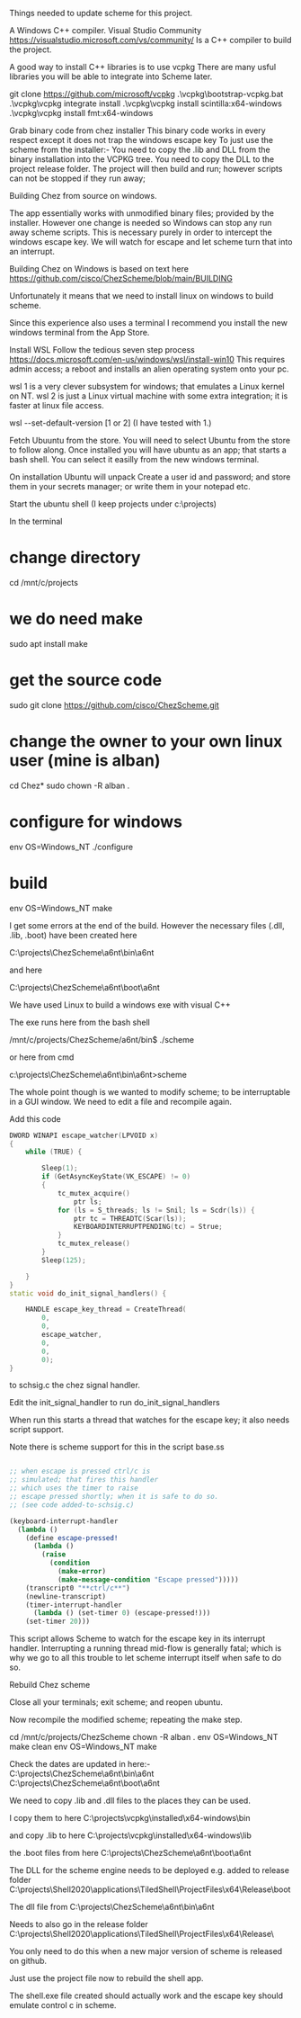 Things needed to update scheme for this project.

A Windows C++ compiler.
Visual Studio Community
https://visualstudio.microsoft.com/vs/community/
Is a C++ compiler to build the project.

A good way to install C++ libraries is to use vcpkg
There are many usful libraries you will be able to integrate into Scheme later.

git clone https://github.com/microsoft/vcpkg
.\vcpkg\bootstrap-vcpkg.bat
.\vcpkg\vcpkg integrate install
.\vcpkg\vcpkg install scintilla:x64-windows
.\vcpkg\vcpkg install fmt:x64-windows

Grab binary code from chez installer
This binary code works in every respect except it does not trap the windows escape key
To just use the scheme from the installer:-
You need to copy the .lib and DLL from the binary installation into the VCPKG tree.
You need to copy the DLL to the project release folder. 
The project will then build and run; however scripts can not be stopped if they run away; 
 


Building Chez from source on windows.

The app essentially works with unmodified binary files; provided by the installer.
However one change is needed so Windows can stop any run away scheme scripts.
This is necessary purely in order to intercept the windows escape key.
We will watch for escape and let scheme turn that into an interrupt.


Building Chez on Windows is based on text here
https://github.com/cisco/ChezScheme/blob/main/BUILDING

Unfortunately it means that we need to install linux on windows to build scheme.


Since this experience also uses a terminal I recommend you install the new windows terminal from the App Store.
 

Install WSL
Follow the tedious seven step process
https://docs.microsoft.com/en-us/windows/wsl/install-win10
This requires admin access; a reboot and installs an alien operating system onto your pc.

wsl 1 is a very clever subsystem for windows; that emulates a Linux kernel on NT.
wsl 2 is just a Linux virtual machine with some extra integration; it is faster at linux file access.

wsl --set-default-version [1 or 2] (I have tested with 1.)

Fetch Ubuuntu from the store.
You will need to select Ubuntu from the store to follow along.
Once installed you will have ubuntu as an app; that starts a bash shell.
You can select it easilly from the new windows terminal.

On installation Ubuntu will unpack 
Create a user id and password; and store them in your secrets manager; 
or write them in your notepad etc.

Start the ubuntu shell (I keep projects under c:\projects)

In the terminal

# change directory
cd /mnt/c/projects

# we do need make
sudo apt install make

# get the source code
sudo git clone https://github.com/cisco/ChezScheme.git

# change the owner to your own linux user (mine is alban)
cd Chez*
sudo chown -R alban .

# configure for windows
env OS=Windows_NT ./configure

# build
env OS=Windows_NT make


I get some errors at the end of the build.
However the necessary files (.dll, .lib, .boot) have been created here

C:\projects\ChezScheme\a6nt\bin\a6nt

and here

C:\projects\ChezScheme\a6nt\boot\a6nt


We have used Linux to build a windows exe with visual C++

The exe runs here from the bash shell

/mnt/c/projects/ChezScheme/a6nt/bin$ ./scheme

or here from cmd

c:\projects\ChezScheme\a6nt\bin\a6nt>scheme


The whole point though is we wanted to modify scheme; to be interruptable in a GUI window.
We need to edit a file and recompile again.

Add this code


```C++
DWORD WINAPI escape_watcher(LPVOID x)
{
    while (TRUE) {

        Sleep(1);
        if (GetAsyncKeyState(VK_ESCAPE) != 0)
        {
            tc_mutex_acquire()
                ptr ls;
            for (ls = S_threads; ls != Snil; ls = Scdr(ls)) {
                ptr tc = THREADTC(Scar(ls));
                KEYBOARDINTERRUPTPENDING(tc) = Strue;
            }
            tc_mutex_release()
        }
        Sleep(125);

    }
}
static void do_init_signal_handlers() {

    HANDLE escape_key_thread = CreateThread(
        0,
        0,
        escape_watcher,
        0,
        0,
        0);
}

```

to schsig.c the chez signal handler.

Edit the init_signal_handler to run do_init_signal_handlers

When run this starts a thread that watches for the escape key; it also needs script support.

Note there is scheme support for this in the script base.ss

```Scheme

;; when escape is pressed ctrl/c is 
;; simulated; that fires this handler
;; which uses the timer to raise
;; escape pressed shortly; when it is safe to do so.
;; (see code added-to-schsig.c)

(keyboard-interrupt-handler
  (lambda ()
    (define escape-pressed!
      (lambda ()
        (raise
          (condition
            (make-error)
            (make-message-condition "Escape pressed")))))
    (transcript0 "**ctrl/c**")
    (newline-transcript)
    (timer-interrupt-handler
      (lambda () (set-timer 0) (escape-pressed!)))
    (set-timer 20)))


```
This script allows Scheme to watch for the escape key in its interrupt handler.
Interrupting a running thread mid-flow is generally fatal; which is why we go to all this trouble to let
scheme interrupt itself when safe to do so.


Rebuild Chez scheme

Close all your terminals; exit scheme; and reopen ubuntu.


Now recompile the modified scheme; repeating the make step.

cd /mnt/c/projects/ChezScheme
chown -R alban .
env OS=Windows_NT make clean
env OS=Windows_NT make

Check the dates are updated in here:-
C:\projects\ChezScheme\a6nt\bin\a6nt
C:\projects\ChezScheme\a6nt\boot\a6nt

We need to copy .lib and .dll files to the places they can be used.

I copy them to here
C:\projects\vcpkg\installed\x64-windows\bin

and copy .lib to here
C:\projects\vcpkg\installed\x64-windows\lib

the .boot files from here 
C:\projects\ChezScheme\a6nt\boot\a6nt

The DLL for the scheme engine needs to be deployed e.g. added to release folder
C:\projects\Shell2020\applications\TiledShell\ProjectFiles\x64\Release\boot

The dll file from 
C:\projects\ChezScheme\a6nt\bin\a6nt

Needs to also go in the release folder
C:\projects\Shell2020\applications\TiledShell\ProjectFiles\x64\Release\


You only need to do this when a new major version of scheme is released on github.

Just use the project file now to rebuild the shell app.

The shell.exe file created should actually work and the escape key should emulate control c in scheme.






